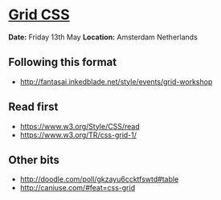 # [Grid CSS](http://www.gridlayout.eu/)

**Date:** Friday 13th May
**Location:** Amsterdam Netherlands

## Following this format
- http://fantasai.inkedblade.net/style/events/grid-workshop

## Read first
- https://www.w3.org/Style/CSS/read
- https://www.w3.org/TR/css-grid-1/

## Other bits
- http://doodle.com/poll/gkzayu6ccktfswtd#table
- http://caniuse.com/#feat=css-grid
